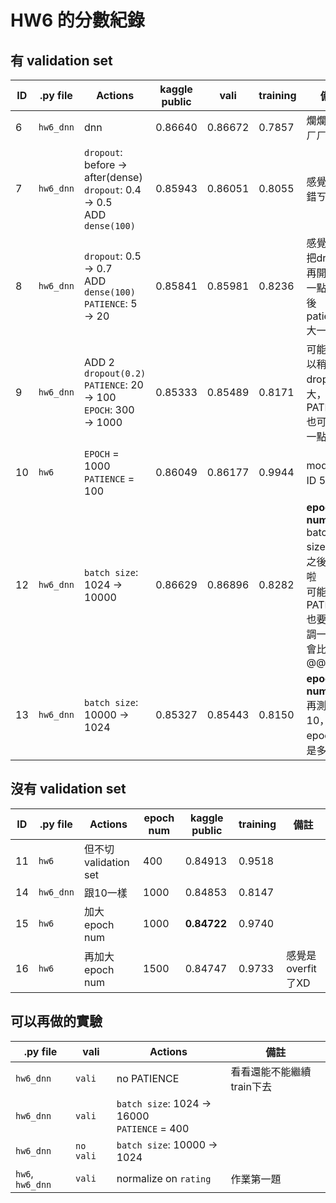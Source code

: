 HW6 的分數紀錄
==============

## 有 validation set
| ID | .py file  | Actions                                                                         | kaggle public | vali    | training | 備註                                                                                      |
|----|-----------|---------------------------------------------------------------------------------|---------------|---------|----------|-------------------------------------------------------------------------------------------|
| 6  | `hw6_dnn` | dnn                                                                             | 0.86640       | 0.86672 | 0.7857   | 爛爛的，ㄏㄏ                                                                              |
| 7  | `hw6_dnn` | `dropout`: before → after(dense)<br> `dropout`: 0.4 → 0.5<br> ADD `dense(100)`  | 0.85943       | 0.86051 | 0.8055   | 感覺還不錯ㄎㄎ                                                                            |
| 8  | `hw6_dnn` | `dropout`: 0.5 → 0.7<br> ADD `dense(100)`<br> `PATIENCE`: 5 → 20                | 0.85841       | 0.85981 | 0.8236   | 感覺可以把dropout再開更大一點，然後patience大一點                                         |
| 9  | `hw6_dnn` | ADD 2 `dropout(0.2)`<br> `PATIENCE`: 20 → 100<br> `EPOCH`: 300 → 1000           | 0.85333       | 0.85489 | 0.8171   | 可能還可以稍微把dropout開大，然後PATIENCE也可以大一點                                     |
| 10 | `hw6`     | `EPOCH` = 1000<br> `PATIENCE` = 100                                             | 0.86049       | 0.86177 | 0.9944   | model跟ID 5一樣                                                                           |
| 12 | `hw6_dnn` | `batch size`: 1024 → 10000                                                      | 0.86629       | 0.86896 | 0.8282   | **epoch num=360**<br> batch size改大之後就爛啦<br> 可能PATIENCE也要跟著調一下才會比較好@@ |
| 13 | `hw6_dnn` | `batch size`: 10000 → 1024                                                      | 0.85327       | 0.85443 | 0.8150   | **epoch num=800**<br>再測一次10，看看epoch數是多少                                        |

## 沒有 validation set
| ID | .py file  | Actions                                                 | epoch num | kaggle public | training | 備註                                                    |
|----|-----------|---------------------------------------------------------|-----------|---------------|----------|---------------------------------------------------------|
| 11 | `hw6`     | 但不切validation set                                    | 400       | 0.84913       | 0.9518   |                                                         |
| 14 | `hw6_dnn` | 跟10一樣                                                | 1000      | 0.84853       | 0.8147   |                                                         |
| 15 | `hw6`     | 加大epoch num                                           | 1000      | **0.84722**   | 0.9740   |                                                         |
| 16 | `hw6`     | 再加大epoch num                                         | 1500      | 0.84747       | 0.9733   | 感覺是overfit了XD                                       |

## 可以再做的實驗
| .py file         | vali      | Actions                                         | 備註                      |
|------------------|-----------|-------------------------------------------------|---------------------------|
| `hw6_dnn`        | `vali`    | no PATIENCE                                     | 看看還能不能繼續train下去 |
| `hw6_dnn`        | `vali`    | `batch size`: 1024 → 16000<br> `PATIENCE` = 400 |                           |
| `hw6_dnn`        | `no vali` | `batch size`: 10000 → 1024                      |                           |
| `hw6`, `hw6_dnn` | `vali`    | normalize on `rating`                           | 作業第一題                |
